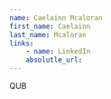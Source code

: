 ```yaml
---
name: Caelainn Mcaloran
first_name: Caelainn
last_name: Mcaloran
links:
	- name: LinkedIn
	absolutle_url:
---
```

QUB
